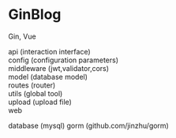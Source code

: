 # GinBlog
Gin, Vue  

api           (interaction interface)  
config        (configuration parameters)  
middleware    (jwt,validator,cors)  
model         (database model)  
routes        (router)  
utils         (global tool)  
upload        (upload file)  
web             


database      (mysql)
gorm          (github.com/jinzhu/gorm)  


